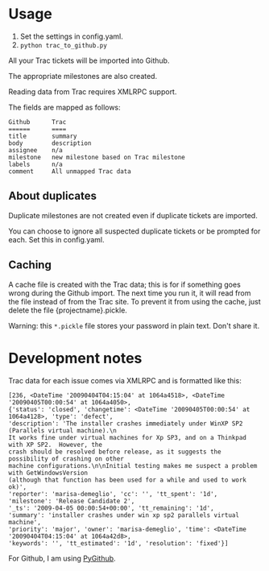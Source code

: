 # Usage

1. Set the settings in config.yaml.
2. `python trac_to_github.py`

All your Trac tickets will be imported into Github. 

The appropriate milestones are also created. 

Reading data from Trac requires XMLRPC support.

The fields are mapped as follows:
 
    Github      Trac
    ======      ====
    title       summary
    body        description
    assignee    n/a
    milestone   new milestone based on Trac milestone
    labels      n/a
    comment     All unmapped Trac data

## About duplicates

Duplicate milestones are not created even if duplicate tickets are imported.

You can choose to ignore all suspected duplicate tickets or be prompted for each. Set this in config.yaml.

## Caching

A cache file is created with the Trac data; this is for if something goes wrong during the Github import. The next time you run it, it will read from the file instead of from the Trac site. To prevent it from using the cache, just delete the file {projectname}.pickle.

Warning: this `*.pickle` file stores your password in plain text. Don't share it.

# Development notes

Trac data for each issue comes via XMLRPC and is formatted like this:

    [236, <DateTime '20090404T04:15:04' at 1064a4518>, <DateTime '20090405T00:00:54' at 1064a4050>, 
    {'status': 'closed', 'changetime': <DateTime '20090405T00:00:54' at 1064a4128>, 'type': 'defect', 
    'description': 'The installer crashes immediately under WinXP SP2 (Parallels virtual machine).\n
    It works fine under virtual machines for Xp SP3, and on a Thinkpad with XP SP2.  However, the 
    crash should be resolved before release, as it suggests the possibility of crashing on other 
    machine configurations.\n\nInitial testing makes me suspect a problem with GetWindowsVersion 
    (although that function has been used for a while and used to work ok)', 
    'reporter': 'marisa-demeglio', 'cc': '', 'tt_spent': '1d', 'milestone': 'Release Candidate 2', 
    '_ts': '2009-04-05 00:00:54+00:00', 'tt_remaining': '1d', 
    'summary': 'installer crashes under win xp sp2 parallels virtual machine', 
    'priority': 'major', 'owner': 'marisa-demeglio', 'time': <DateTime '20090404T04:15:04' at 1064a42d8>, 
    'keywords': '', 'tt_estimated': '1d', 'resolution': 'fixed'}]

For Github, I am using [PyGithub](http://vincent-jacques.net/PyGithub/reference_of_classes/).



